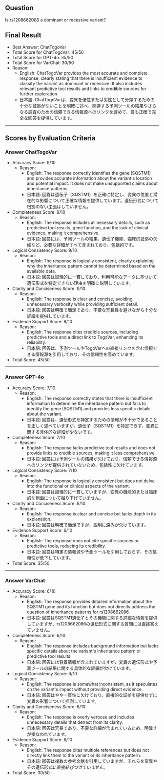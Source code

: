 ## Question

Is rs1208662086 a dominant or recessive variant?

## Final Result

- Best Answer: ChatTogoVar
- Total Score for ChatTogoVar: 45/50
- Total Score for GPT-4o: 35/50
- Total Score for VarChat: 30/50
- Reason:
  - English: ChatTogoVar provides the most accurate and complete response, clearly stating that there is insufficient evidence to classify the variant as dominant or recessive. It also includes relevant predictive tool results and links to credible sources for further exploration.
  - 日本語: ChatTogoVarは、変異を優性または劣性として分類するための十分な証拠がないことを明確に述べ、関連する予測ツールの結果やさらなる調査のための信頼できる情報源へのリンクを含めて、最も正確で完全な回答を提供しています。

---

## Scores by Evaluation Criteria

### Answer ChatTogoVar
- Accuracy Score: 9/10
  - Reason: 
    - English: The response correctly identifies the gene (SQSTM1) and provides accurate information about the variant's location and potential impact. It does not make unsupported claims about inheritance patterns.
    - 日本語: 回答は遺伝子（SQSTM1）を正確に特定し、変異の位置と潜在的な影響について正確な情報を提供しています。遺伝形式について根拠のない主張はしていません。
- Completeness Score: 9/10
  - Reason: 
    - English: The response includes all necessary details, such as predictive tool results, gene function, and the lack of clinical evidence, making it comprehensive.
    - 日本語: 回答には、予測ツールの結果、遺伝子機能、臨床的証拠の欠如など、必要な詳細がすべて含まれており、包括的です。
- Logical Consistency Score: 9/10
  - Reason: 
    - English: The response is logically consistent, clearly explaining why the inheritance pattern cannot be determined based on the available data.
    - 日本語: 回答は論理的に一貫しており、利用可能なデータに基づいて遺伝形式を特定できない理由を明確に説明しています。
- Clarity and Conciseness Score: 9/10
  - Reason: 
    - English: The response is clear and concise, avoiding unnecessary verbosity while providing sufficient detail.
    - 日本語: 回答は明確で簡潔であり、不要な冗長性を避けながら十分な詳細を提供しています。
- Evidence Support Score: 9/10
  - Reason: 
    - English: The response cites credible sources, including predictive tools and a direct link to TogoVar, enhancing its reliability.
    - 日本語: 回答は、予測ツールやTogoVarへの直接リンクを含む信頼できる情報源を引用しており、その信頼性を高めています。
- Total Score: 45/50

---

### Answer GPT-4o
- Accuracy Score: 7/10
  - Reason: 
    - English: The response correctly states that there is insufficient information to determine the inheritance pattern but fails to identify the gene (SQSTM1) and provides less specific details about the variant.
    - 日本語: 回答は、遺伝形式を特定するための情報が不十分であることを正しく述べていますが、遺伝子（SQSTM1）を特定できず、変異に関する具体的な詳細が少ないです。
- Completeness Score: 7/10
  - Reason: 
    - English: The response lacks predictive tool results and does not provide links to credible sources, making it less comprehensive.
    - 日本語: 回答には予測ツールの結果が欠けており、信頼できる情報源へのリンクが提供されていないため、包括性に欠けています。
- Logical Consistency Score: 7/10
  - Reason: 
    - English: The response is logically consistent but does not delve into the functional or clinical aspects of the variant.
    - 日本語: 回答は論理的に一貫していますが、変異の機能的または臨床的な側面について掘り下げていません。
- Clarity and Conciseness Score: 8/10
  - Reason: 
    - English: The response is clear and concise but lacks depth in its explanation.
    - 日本語: 回答は明確で簡潔ですが、説明に深みが欠けています。
- Evidence Support Score: 6/10
  - Reason: 
    - English: The response does not cite specific sources or predictive tools, reducing its credibility.
    - 日本語: 回答は特定の情報源や予測ツールを引用しておらず、その信頼性が低下しています。
- Total Score: 35/50

---

### Answer VarChat
- Accuracy Score: 6/10
  - Reason: 
    - English: The response provides detailed information about the SQSTM1 gene and its function but does not directly address the question of inheritance patterns for rs1208662086.
    - 日本語: 回答はSQSTM1遺伝子とその機能に関する詳細な情報を提供していますが、rs1208662086の遺伝形式に関する質問には直接答えていません。
- Completeness Score: 6/10
  - Reason: 
    - English: The response includes background information but lacks specific details about the variant's inheritance pattern or predictive tool results.
    - 日本語: 回答には背景情報が含まれていますが、変異の遺伝形式や予測ツールの結果に関する具体的な詳細が欠けています。
- Logical Consistency Score: 6/10
  - Reason: 
    - English: The response is somewhat inconsistent, as it speculates on the variant's impact without providing direct evidence.
    - 日本語: 回答はやや一貫性に欠けており、直接的な証拠を提供せずに変異の影響について推測しています。
- Clarity and Conciseness Score: 6/10
  - Reason: 
    - English: The response is overly verbose and includes unnecessary details that detract from its clarity.
    - 日本語: 回答は冗長であり、不要な詳細が含まれているため、明確さが損なわれています。
- Evidence Support Score: 6/10
  - Reason: 
    - English: The response cites multiple references but does not directly link them to the variant or its inheritance pattern.
    - 日本語: 回答は複数の参考文献を引用していますが、それらを変異やその遺伝形式に直接結びつけていません。
- Total Score: 30/50